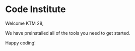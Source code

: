 # Code Institute

Welcome KTM 28,

We have preinstalled all of the tools you need to get started.

Happy coding!
